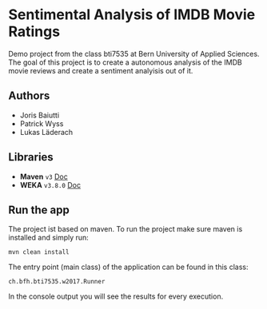 ﻿# Sentimental Analysis of IMDB Movie Ratings
Demo project from the class bti7535 at Bern University of Applied Sciences.
The goal of this project is to create a autonomous analysis of the IMDB movie reviews and create a sentiment analyisis out of it.

## Authors
* Joris Baiutti
* Patrick Wyss
* Lukas Läderach

## Libraries
* **Maven** `v3` [Doc](http://maven.apache.org/guides/)
* **WEKA** `v3.8.0` [Doc](https://weka.wikispaces.com/)

## Run the app
The project ist based on maven. To run the project make sure maven is installed and simply run:

```mvn clean install```

The entry point (main class) of the application can be found in this class:

```ch.bfh.bti7535.w2017.Runner```

In the console output you will see the results for every execution.
